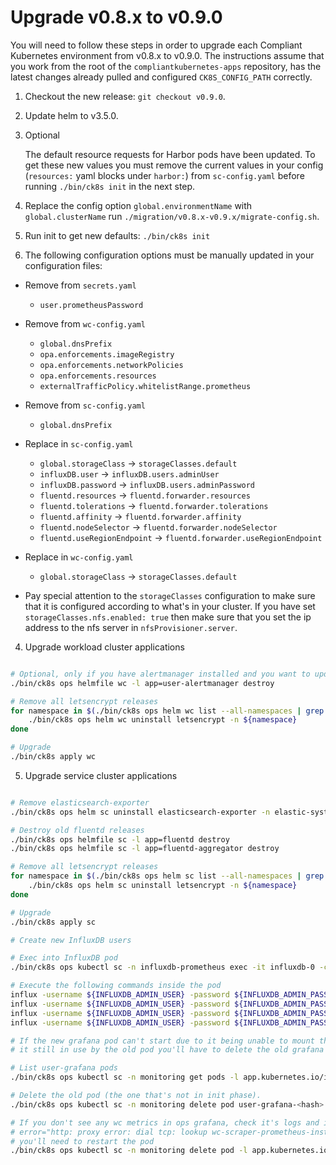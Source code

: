 
# Upgrade v0.8.x to v0.9.0

You will need to follow these steps in order to upgrade each Compliant Kubernetes environment from v0.8.x to v0.9.0. The instructions assume that you work from the root of the `compliantkubernetes-apps` repository, has the latest changes already pulled and configured `CK8S_CONFIG_PATH` correctly.

1. Checkout the new release: `git checkout v0.9.0`.

2. Update helm to v3.5.0.

3. Optional

    The default resource requests for Harbor pods have been updated.
    To get these new values you must remove the current values in your config (`resources:` yaml blocks under `harbor:`) from `sc-config.yaml` before running `./bin/ck8s init` in the next step.

4. Replace the config option `global.environmentName` with `global.clusterName` run `./migration/v0.8.x-v0.9.x/migrate-config.sh`.

4. Run init to get new defaults: `./bin/ck8s init`

3. The following configuration options must be manually updated in your configuration files:
  - Remove from `secrets.yaml`
    - `user.prometheusPassword`

  - Remove from `wc-config.yaml`
    - `global.dnsPrefix`
    - `opa.enforcements.imageRegistry`
    - `opa.enforcements.networkPolicies`
    - `opa.enforcements.resources`
    - `externalTrafficPolicy.whitelistRange.prometheus`

  - Remove from `sc-config.yaml`
    - `global.dnsPrefix`

  - Replace in `sc-config.yaml`
    - `global.storageClass`       -> `storageClasses.default`
    - `influxDB.user`             -> `influxDB.users.adminUser`
    - `influxDB.password`         -> `influxDB.users.adminPassword`
    - `fluentd.resources`         -> `fluentd.forwarder.resources`
    - `fluentd.tolerations`       -> `fluentd.forwarder.tolerations`
    - `fluentd.affinity`          -> `fluentd.forwarder.affinity`
    - `fluentd.nodeSelector`      -> `fluentd.forwarder.nodeSelector`
    - `fluentd.useRegionEndpoint` -> `fluentd.forwarder.useRegionEndpoint`

  - Replace in `wc-config.yaml`
    - `global.storageClass` -> `storageClasses.default`

  - Pay special attention to the `storageClasses` configuration to make sure that it is configured according to what's in your cluster.
  If you have set `storageClasses.nfs.enabled: true` then make sure that you set the ip address to the nfs server in `nfsProvisioner.server`.

4. Upgrade workload cluster applications
  ```bash

  # Optional, only if you have alertmanager installed and you want to update the basic auth password.
  ./bin/ck8s ops helmfile wc -l app=user-alertmanager destroy

  # Remove all letsencrypt releases
  for namespace in $(./bin/ck8s ops helm wc list --all-namespaces | grep -F letsencrypt | awk '{ print $2 }'); do
      ./bin/ck8s ops helm wc uninstall letsencrypt -n ${namespace}
  done

  # Upgrade
  ./bin/ck8s apply wc
  ```

5. Upgrade service cluster applications
  ```bash

  # Remove elasticsearch-exporter
  ./bin/ck8s ops helm sc uninstall elasticsearch-exporter -n elastic-system

  # Destroy old fluentd releases
  ./bin/ck8s ops helmfile sc -l app=fluentd destroy
  ./bin/ck8s ops helmfile sc -l app=fluentd-aggregator destroy

  # Remove all letsencrypt releases
  for namespace in $(./bin/ck8s ops helm sc list --all-namespaces | grep -F letsencrypt | awk '{ print $2 }'); do
      ./bin/ck8s ops helm sc uninstall letsencrypt -n ${namespace}
  done

  # Upgrade
  ./bin/ck8s apply sc

  # Create new InfluxDB users

  # Exec into InfluxDB pod
  ./bin/ck8s ops kubectl sc -n influxdb-prometheus exec -it influxdb-0 -c influxdb -- bash

  # Execute the following commands inside the pod
  influx -username ${INFLUXDB_ADMIN_USER} -password ${INFLUXDB_ADMIN_PASSWORD} -execute "CREATE USER ${INFLUXDB_WCWRITER_USER} WITH PASSWORD '${INFLUXDB_WCWRITER_PASSWORD}'"
  influx -username ${INFLUXDB_ADMIN_USER} -password ${INFLUXDB_ADMIN_PASSWORD} -execute "CREATE USER ${INFLUXDB_SCWRITER_USER} WITH PASSWORD '${INFLUXDB_SCWRITER_PASSWORD}'"
  influx -username ${INFLUXDB_ADMIN_USER} -password ${INFLUXDB_ADMIN_PASSWORD} -execute "GRANT WRITE ON "workload_cluster" TO "${INFLUXDB_WCWRITER_USER}""
  influx -username ${INFLUXDB_ADMIN_USER} -password ${INFLUXDB_ADMIN_PASSWORD} -execute "GRANT WRITE ON "service_cluster" TO "${INFLUXDB_SCWRITER_USER}""

  # If the new grafana pod can't start due to it being unable to mount the volume because
  # it still in use by the old pod you'll have to delete the old grafana pod

  # List user-grafana pods
  ./bin/ck8s ops kubectl sc -n monitoring get pods -l app.kubernetes.io/instance=user-grafana

  # Delete the old pod (the one that's not in init phase).
  ./bin/ck8s ops kubectl sc -n monitoring delete pod user-grafana-<hash>

  # If you don't see any wc metrics in ops grafana, check it's logs and if you see
  # error="http: proxy error: dial tcp: lookup wc-scraper-prometheus-instance on 10.96.0.10:53: no such host"
  # you'll need to restart the pod
  ./bin/ck8s ops kubectl sc -n monitoring delete pod -l app.kubernetes.io/instance=kube-prometheus-stack,app.kubernetes.io/name=grafana


  ```

